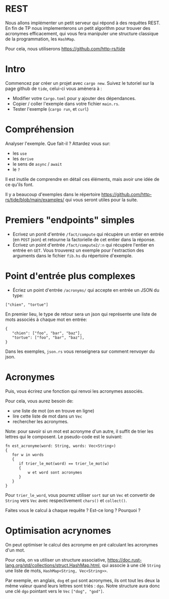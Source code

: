 # REST

Nous allons implémenter un petit serveur qui répond à des requêtes REST. En fin
de TP nous implementerons un petit algorithm pour trouver des acronymes
efficacement, qui vous fera manipuler une structure classique de la
programmation, les `HashMap`.

Pour cela, nous utiliserons https://github.com/http-rs/tide

# Intro

Commencez par créer un projet avec `cargo new`. Suivez le tutoriel sur la page github de `tide`, celui-ci vous amènera à :

- Modifier votre `Cargo.toml` pour y ajouter des dépendances.
- Copier / coller l'exemple dans votre fichier `main.rs`.
- Tester l'exemple (`cargo run`, et `curl`)

# Compréhension

Analyser l'exemple. Que fait-il ? Attardez vous sur:

- les `use`
- les `derive`
- le sens de `async` / `await`
- le `?`

Il est inutile de comprendre en détail ces éléments, mais avoir une idée de ce qu'ils font.

Il y a beaucoup d'exemples dans le répertoire
https://github.com/http-rs/tide/blob/main/examples/ qui vous seront utiles pour
la suite.

# Premiers "endpoints" simples

- Ecrivez un ponit d'entrée `/fact/compute` qui récupère un entier en entrée (en `POST` json) et retourne la factorielle de cet entier dans la réponse.
- Écrivez un point d'entrée `/fact/compute2/:n` qui récupère l'entier en entrée en `GET`. Vous trouverez un exemple pour l'extraction des arguments dans le fichier `fib.hs` du répertoire d'exemple.

# Point d'entrée plus complexes

- Écriez un point d'entrée `/acronyms/` qui accepte en entrée un JSON du type:

```
["chien", "tortue"]
```

En premier lieu, le type de retour sera un json qui représente une liste de mots associés à chaque mot en entrée:

```
{
   "chien": ["foo", "bar", "baz"],
   "tortue": ["foo", "bar", "baz"],
}
```

Dans les exemples, `json.rs` vous renseignera sur comment renvoyer du json.

# Acronymes

Puis, vous écrirez une fonction qui renvoi les acronymes associés.

Pour cela, vous aurez besoin de:

- une liste de mot (on en trouve en ligne)
- lire cette liste de mot dans un `Vec`
- rechercher les acronymes.

Note: pour savoir si un mot est acronyme d'un autre, il suffit de trier les lettres qui le composent. Le pseudo-code est le suivant:

```
fn est_acronyme(word: String, words: Vec<String>)
{
   for w in words
   {
      if trier_le_mot(word) == trier_le_mot(w)
      {
          w et word sont acronymes
      }
   }
}
```

Pour `trier_le_word`, vous pourrez utiliser `sort` sur un `Vec` et convertir de
`String` vers `Vec` avec respectivement `chars()` et `collect()`.

Faites vous le calcul à chaque requête ? Est-ce long ? Pourquoi ?

# Optimisation acrynomes

On peut optimiser le calcul des acronyme en pré calculant les acronymes d'un
mot.

Pour cela, on va utiliser un structure associative,
https://doc.rust-lang.org/std/collections/struct.HashMap.html, qui associe à
une clé `String` une liste de mots, `HashMap<String, Vec<String>>`.

Par exemple, en anglais, `dog` et `god` sont acronymes, ils ont tout les deux
la même valeur quand leurs lettres sont triés : `dgo`. Notre structure aura
donc une clé `dgo` pointant vers le `Vec` `["dog", "god"]`.